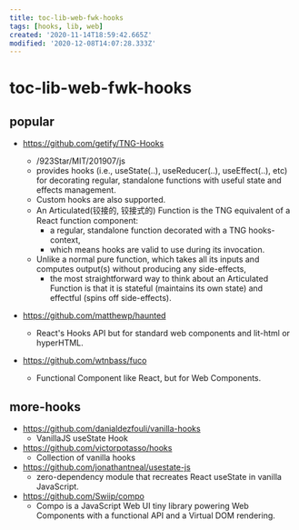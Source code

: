 ```yaml
---
title: toc-lib-web-fwk-hooks
tags: [hooks, lib, web]
created: '2020-11-14T18:59:42.665Z'
modified: '2020-12-08T14:07:28.333Z'
---
```


# toc-lib-web-fwk-hooks

## popular

- https://github.com/getify/TNG-Hooks
  - /923Star/MIT/201907/js
  - provides hooks (i.e., useState(..), useReducer(..), useEffect(..), etc) for decorating regular, standalone functions with useful state and effects management. 
  - Custom hooks are also supported.
  - An Articulated(铰接的, 铰接式的) Function is the TNG equivalent of a React function component: 
    - a regular, standalone function decorated with a TNG hooks-context, 
    - which means hooks are valid to use during its invocation.
  - Unlike a normal pure function, which takes all its inputs and computes output(s) without producing any side-effects, 
    - the most straightforward way to think about an Articulated Function is that it is stateful (maintains its own state) and effectful (spins off side-effects).

- https://github.com/matthewp/haunted
  - React's Hooks API but for standard web components and lit-html or hyperHTML.
- https://github.com/wtnbass/fuco
  - Functional Component like React, but for Web Components.

## more-hooks

- https://github.com/danialdezfouli/vanilla-hooks
  - VanillaJS useState Hook
- https://github.com/victorpotasso/hooks
  - Collection of vanilla hooks
- https://github.com/jonathantneal/usestate-js
  - zero-dependency module that recreates React useState in vanilla JavaScript.
- https://github.com/Swiip/compo
  - Compo is a JavaScript Web UI tiny library powering Web Components with a functional API and a Virtual DOM rendering.
